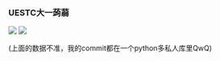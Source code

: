 ### UESTC大一蒟蒻
![](https://github-readme-stats.vercel.app/api?username=timlzh&show_icons=true)
![](https://github-readme-stats.vercel.app/api/top-langs/?username=timlzh&layout=compact)  

(上面的数据不准，我的commit都在一个python多私人库里QwQ)
